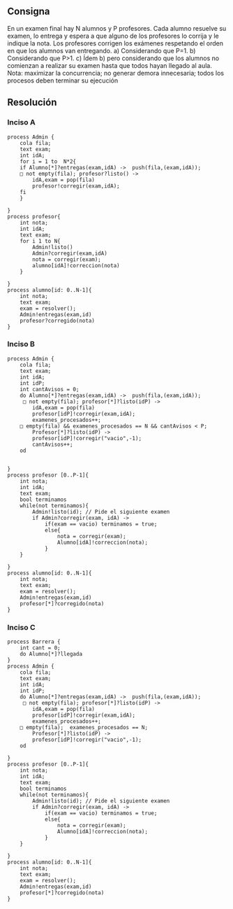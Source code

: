 ## Consigna

En un examen final hay N alumnos y P profesores. Cada alumno resuelve su examen, lo
entrega y espera a que alguno de los profesores lo corrija y le indique la nota. Los
profesores corrigen los exámenes respetando el orden en que los alumnos van entregando.
a) Considerando que P=1.
b) Considerando que P>1.
c) Ídem b) pero considerando que los alumnos no comienzan a realizar su examen hasta
que todos hayan llegado al aula.
Nota: maximizar la concurrencia; no generar demora innecesaria; todos los procesos deben terminar su ejecución

## Resolución


### Inciso A

```
process Admin {
    cola fila;
    text exam;
    int idA;
    for i = 1 to  N*2{
    if Alumno[*]?entregas(exam,idA) ->  push(fila,(exam,idA)); 
    □ not empty(fila); profesor?listo() -> 
        idA,exam = pop(fila)
        profesor!corregir(exam,idA);
    fi
    }

}
process profesor{
    int nota;
    int idA;
    text exam;
    for i 1 to N{
        Admin!listo()
        Admin?corregir(exam,idA)
        nota = corregir(exam);
        alumno[idA]!correccion(nota)
    }

}
process alumno[id: 0..N-1]{
    int nota;
    text exam;
    exam = resolver();
    Admin!entregas(exam,id)
    profesor?corregido(nota)
}
```

### Inciso B

```
process Admin {
    cola fila;
    text exam;
    int idA;
    int idP;
    int cantAvisos = 0;
    do Alumno[*]?entregas(exam,idA) ->  push(fila,(exam,idA)); 
     □ not empty(fila); profesor[*]?listo(idP) -> 
        idA,exam = pop(fila)
        profesor[idP]!corregir(exam,idA);
        examenes_procesados++;
    □ empty(fila) && examenes_procesados == N && cantAvisos < P; 
        Profesor[*]?listo(idP) -> 
        profesor[idP]!corregir("vacio",-1);
        cantAvisos++;
    od
    

}
process profesor [0..P-1]{
    int nota;
    int idA;
    text exam;
    bool terminamos
    while(not terminamos){
        Admin!listo(id); // Pide el siguiente examen
        if Admin?corregir(exam, idA) ->
            if(exam == vacio) terminamos = true;
            else{
                nota = corregir(exam); 
                Alumno[idA]!correccion(nota);
            }
    }

}
process alumno[id: 0..N-1]{
    int nota;
    text exam;
    exam = resolver();
    Admin!entregas(exam,id)
    profesor[*]?corregido(nota)
}
```

### Inciso C

``` // FALTA TERMINAR, es preferible que el admin sea la barrera
process Barrera {
    int cant = 0;
    do Alumno[*]?llegada
}
process Admin {
    cola fila;
    text exam;
    int idA;
    int idP;
    do Alumno[*]?entregas(exam,idA) ->  push(fila,(exam,idA)); 
     □ not empty(fila); profesor[*]?listo(idP) -> 
        idA,exam = pop(fila)
        profesor[idP]!corregir(exam,idA);
        examenes_procesados++;
    □ empty(fila);  examenes_procesados == N; 
        Profesor[*]?listo(idP) -> 
        profesor[idP]!corregir("vacio",-1);
    od

}
process profesor [0..P-1]{
    int nota;
    int idA;
    text exam;
    bool terminamos
    while(not terminamos){
        Admin!listo(id); // Pide el siguiente examen
        if Admin?corregir(exam, idA) ->
            if(exam == vacio) terminamos = true;
            else{
                nota = corregir(exam); 
                Alumno[idA]!correccion(nota);
            }
    }

}
process alumno[id: 0..N-1]{
    int nota;
    text exam;
    exam = resolver();
    Admin!entregas(exam,id)
    profesor[*]?corregido(nota)
}
```
